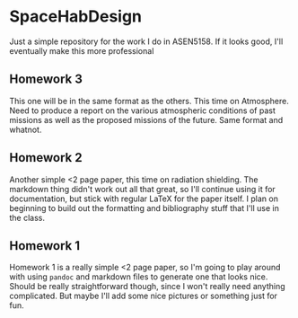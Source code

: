 # SpaceHabDesign
Just a simple repository for the work I do in ASEN5158. If it looks good, I'll eventually make this more professional

## Homework 3

This one will be in the same format as the others. This time on Atmosphere. Need to produce a report on the various atmospheric conditions of past missions as well as the proposed missions of the future. Same format and whatnot.

## Homework 2

Another simple <2 page paper, this time on radiation shielding. The markdown
thing didn't work out all that great, so I'll continue using it for
documentation, but stick with regular LaTeX for the paper itself. I plan on
beginning to build out the formatting and bibliography stuff that I'll use in
the class.

## Homework 1

Homework 1 is a really simple <2 page paper, so I'm going to play around with using `pandoc` and markdown files to generate one that looks nice. Should be really straightforward though, since I won't really need anything complicated. But maybe I'll add some nice pictures or something just for fun.

